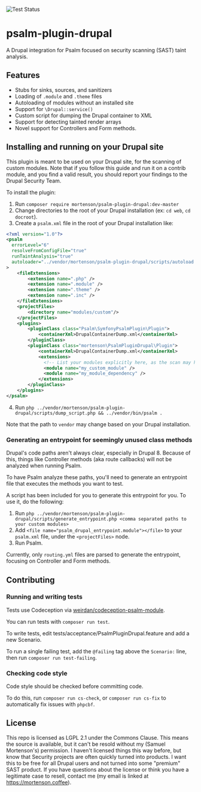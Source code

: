 ![Test Status](https://github.com/mortenson/psalm-plugin-drupal/actions/workflows/tests.yml/badge.svg)

# psalm-plugin-drupal

A Drupal integration for Psalm focused on security scanning (SAST) taint
analysis.

## Features

- Stubs for sinks, sources, and sanitizers
- Loading of `.module` and `.theme` files
- Autoloading of modules without an installed site
- Support for `\Drupal::service()`
- Custom script for dumping the Drupal container to XML
- Support for detecting tainted render arrays
- Novel support for Controllers and Form methods.

## Installing and running on your Drupal site

This plugin is meant to be used on your Drupal site, for the scanning of custom
modules. Note that if you follow this guide and run it on a contrib module, and
you find a valid result, you should report your findings to the Drupal Security
Team.

To install the plugin:

1. Run `composer require mortenson/psalm-plugin-drupal:dev-master`
2. Change directories to the root of your Drupal installation (ex: `cd web`, `cd docroot`).
3. Create a `psalm.xml` file in the root of your Drupal installation like:
```xml
<?xml version="1.0"?>
<psalm
  errorLevel="6"
  resolveFromConfigFile="true"
  runTaintAnalysis="true"
  autoloader="../vendor/mortenson/psalm-plugin-drupal/scripts/autoload.php"
>
    <fileExtensions>
        <extension name=".php" />
        <extension name=".module" />
        <extension name=".theme" />
        <extension name=".inc" />
    </fileExtensions>
    <projectFiles>
        <directory name="modules/custom"/>
    </projectFiles>
    <plugins>
        <pluginClass class="Psalm\SymfonyPsalmPlugin\Plugin">
            <containerXml>DrupalContainerDump.xml</containerXml>
        </pluginClass>
        <pluginClass class="mortenson\PsalmPluginDrupal\Plugin">
            <containerXml>DrupalContainerDump.xml</containerXml>
            <extensions>
              <!-- List your modules explicitly here, as the scan may happen without a database -->
              <module name="my_custom_module" />
              <module name="my_module_dependency" />
            </extensions>
        </pluginClass>
    </plugins>
</psalm>
```
4. Run `php ../vendor/mortenson/psalm-plugin-drupal/scripts/dump_script.php && ../vendor/bin/psalm .`

Note that the path to `vendor` may change based on your Drupal installation.

### Generating an entrypoint for seemingly unused class methods

Drupal's code paths aren't always clear, especially in Drupal 8. Because of
this, things like Controller methods (aka route callbacks) will not be
analyzed when running Psalm.

To have Psalm analyze these paths, you'll need to generate an entrypoint file
that executes the methods you want to test.

A script has been included for you to generate this entrypoint for you. To use
it, do the following:

1. Run `php ../vendor/mortenson/psalm-plugin-drupal/scripts/generate_entrypoint.php <comma separated paths to your custom modules>`
2. Add `<file name="psalm_drupal_entrypoint.module"></file>` to your
`psalm.xml` file, under the `<projectFiles>` node.
3. Run Psalm.

Currently, only `routing.yml` files are parsed to generate the entrypoint,
focusing on Controller and Form methods.

## Contributing

### Running and writing tests

Tests use Codeception via [weirdan/codeception-psalm-module].

You can run tests with `composer run test`.

To write tests, edit tests/acceptance/PsalmPluginDrupal.feature and add a new
Scenario.

To run a single failing test, add the `@failing` tag above the `Scenario:` 
line, then run `composer run test-failing`.

### Checking code style

Code style should be checked before committing code.

To do this, run `composer run cs-check`, or `composer run cs-fix` to
automatically fix issues with `phpcbf`.

## License

This repo is licensed as LGPL 2.1 under the Commons Clause. This means the
source is available, but it can't be resold without my (Samuel Mortenson's)
permission. I haven't licensed things this way before, but know that Security
projects are often quickly turned into products. I want this to be free for all
Drupal users and not turned into some "premium" SAST product. If you have
questions about the license or think you have a legitimate case to resell,
contact me (my email is linked at https://mortenson.coffee).

[weirdan/codeception-psalm-module]: https://github.com/weirdan/codeception-psalm-module
